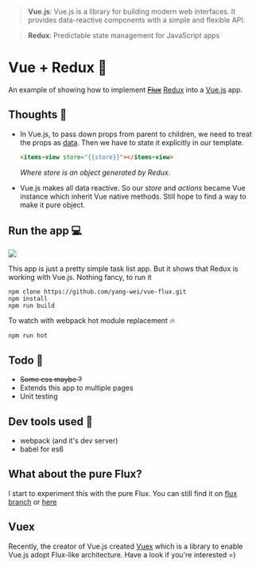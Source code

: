 > __Vue.js__: Vue.js is a library for building modern web interfaces. 
It provides data-reactive components with a simple and flexible API.

> __Redux__: Predictable state management for JavaScript apps

# Vue + Redux :couple:
An example of showing how to implement [~~Flux~~](http://facebook.github.io/flux/) [Redux](https://github.com/gaearon/redux) into a [Vue.js](http://vuejs.org/) app.

## Thoughts :thought_balloon:
 + In Vue.js, to pass down props from parent to children, we need to treat the props as [data](http://vuejs.org/api/options.html#data). Then we have to state it explicitly in our template.
 
    ```html
    <items-view store="{{store}}"></items-view>
    ```
     *Where store is an object generated by Redux*.
 + Vue.js makes all data reactive. So our *store* and *actions* became Vue instance which inherit Vue native methods. Still hope to find a way to make it pure object.

## Run the app :computer:

![](https://cldup.com/J7pXN7Y2ix.png)

This app is just a pretty simple task list app. But it shows that Redux is working with Vue.js. Nothing fancy, to run it
```
npm clone https://github.com/yang-wei/vue-flux.git 
npm install
npm run build
```
To watch with webpack hot module replacement :fire:
```
npm run hot
```

## Todo :memo:
 + ~~Some css maybe ?~~
 + Extends this app to multiple pages
 + Unit testing

## Dev tools used :gun:
 + webpack (and it's dev server)
 + babel for es6 

## What about the pure Flux?
I start to experiment this with the pure Flux. You can still find it on [flux branch](https://github.com/yang-wei/vue-flux/tree/flux) or [here](https://github.com/yang-wei/vue-flux/releases/tag/v0.0.1)

## Vuex
Recently, the creator of Vue.js created [Vuex](https://github.com/vuejs/vuex) which is a library to enable Vue.js adopt Flux-like architecture. 
Have a look if you're interested =)
